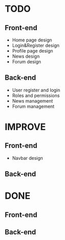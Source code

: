 # TODO
## Front-end
- Home page design
- Login&Register design
- Profile page design
- News design
- Forum design

## Back-end
- User register and login
- Roles and permissions
- News management
- Forum management

# IMPROVE
## Front-end
- Navbar design
## Back-end

# DONE
## Front-end
## Back-end
